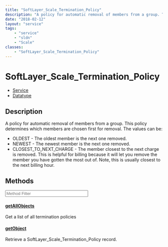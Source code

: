 ```yaml
---
title: "SoftLayer_Scale_Termination_Policy"
description: "A policy for automatic removal of members from a group. This policy determines which members are chosen first for remova... "
date: "2018-02-12"
layout: "service"
tags:
    - "service"
    - "sldn"
    - "Scale"
classes:
    - "SoftLayer_Scale_Termination_Policy"
---
```

# SoftLayer_Scale_Termination_Policy
<div id='service-datatype'>
    <ul id='sldn-reference-tabs'>
    <li id='service'> <a href='/reference/services/SoftLayer_Scale_Termination_Policy' >Service</a></li>    <li id='datatype'> <a href='/reference/datatypes/SoftLayer_Scale_Termination_Policy' >Datatype</a></li>
    </ul>
</div>

## Description


A policy for automatic removal of members from a group. This policy determines which members are chosen first for removal. The values can be: 


* OLDEST - The oldest member is the next one removed.
* NEWEST - The newest member is the next one removed.
* CLOSEST_TO_NEXT_CHARGE - The member closest to the next charge is removed. This is helpful for billing because it
will let you remove the member you have gotten the most out of. Note, this is usually closest to the next billing hour. 





        
<div id="properties" class="content service-content">

## Methods

<div class="view-filters">
    <div class="clearfix">
        <div class="search-input-box">
            <input placeholder="Method Filter" onkeyup="titleSearch(inputId='edit-combine', divId='method-div', elementClass='method-row')" 
                type="text" id="edit-combine" value="" size="30" maxlength="128" class="form-text">
        </div>
    </div>
</div>

<div id="method-div">

<div class="method-row">

#### [getAllObjects](/reference/services/SoftLayer_Scale_Termination_Policy/getAllObjects)
Get a list of all termination policies

</div>

<div class="method-row">

#### [getObject](/reference/services/SoftLayer_Scale_Termination_Policy/getObject)
Retrieve a SoftLayer_Scale_Termination_Policy record.

</div>
</div>

</div>

